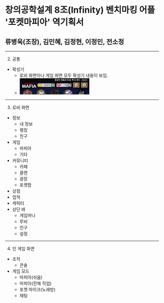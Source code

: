 # 창의공학설계 8조(Infinity) 벤치마킹 어플 '포켓마피아' 역기획서

## 류병욱(조장), 김민혜, 김정현, 이정민, 전소정
---
2. 공통
  - 확성기
    - 로비 화면이나 게임 화면 모두 확성기 내용이 보임. 
    - <img src="https://github.com/ByungOok/Infinity/blob/2015580029_hw_2/benchmarking_capture/2.%20common/%ED%99%95%EC%84%B1%EA%B8%B0.jpg?raw=true" width="50%">
---
3. 로비 화면
  - 정보
    - 내 정보
    - 랭킹
    - 친구
  - 게임
    - 마피아
    - 기타
  - 커뮤니티
    - 카페
    - 클랜
    - 광장
    - 포켓팜
  - 상점
  - 업적
  - 캐릭터
  - 상단 바
    - 게임머니
    - 루비
    - 친구
    - 설정
---
4. 인 게임 화면
  - 조작
    - 콘솔
  - 게임 모드
    - 마피아(쉬움)
    - 마피아(전체 직업)
    - 포켓 마이크(노래방)
    - 채팅

